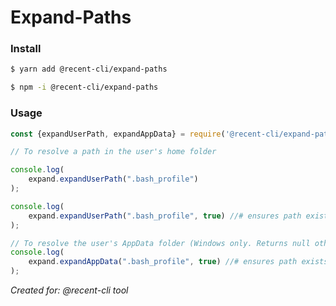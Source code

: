 # Expand-Paths



### Install

```bash
$ yarn add @recent-cli/expand-paths
```

```bash
$ npm -i @recent-cli/expand-paths
```



### Usage

```javascript
const {expandUserPath, expandAppData} = require('@recent-cli/expand-paths')

// To resolve a path in the user's home folder

console.log(
    expand.expandUserPath(".bash_profile") 
);

console.log(
    expand.expandUserPath(".bash_profile", true) //# ensures path exists
);

// To resolve the user's AppData folder (Windows only. Returns null otherwise)
console.log(
    expand.expandAppData(".bash_profile", true) //# ensures path exists
);

```



*Created for: @recent-cli tool*



